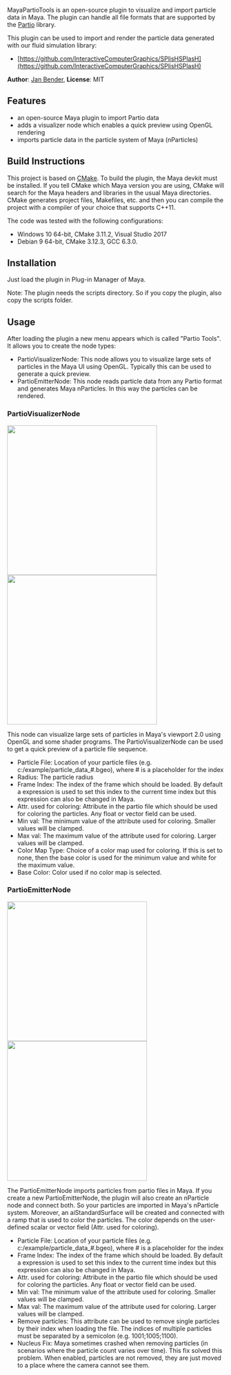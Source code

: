MayaPartioTools is an open-source plugin to visualize and import particle data in Maya. The plugin can handle all file formats that are supported by the [Partio](https://www.disneyanimation.com/technology/partio.html) library.

This plugin can be used to import and render the particle data generated with our fluid simulation library:
- [https://github.com/InteractiveComputerGraphics/SPlisHSPlasH](https://github.com/InteractiveComputerGraphics/SPlisHSPlasH)

**Author**: [Jan Bender](http://www.interactive-graphics.de), **License**: MIT


## Features

* an open-source Maya plugin to import Partio data
* adds a visualizer node which enables a quick preview using OpenGL rendering
* imports particle data in the particle system of Maya (nParticles)


## Build Instructions

This project is based on [CMake](https://cmake.org/). To build the plugin, the Maya devkit must be installed. If you tell CMake which Maya version you are using, CMake will search for the Maya headers and libraries in the usual Maya directories. CMake generates project files, Makefiles, etc. and then you can compile the project with a compiler of your choice that supports C++11. 

The code was tested with the following configurations:
- Windows 10 64-bit, CMake 3.11.2, Visual Studio 2017
- Debian 9 64-bit, CMake 3.12.3, GCC 6.3.0.


## Installation

Just load the plugin in Plug-in Manager of Maya. 

Note: The plugin needs the scripts directory. So if you copy the plugin, also copy the scripts folder. 


## Usage

After loading the plugin a new menu appears which is called "Partio Tools". It allows you to create the node types:

* PartioVisualizerNode: This node allows you to visualize large sets of particles in the Maya UI using OpenGL. Typically this can be used to generate a quick preview. 
* PartioEmitterNode: This node reads particle data from any Partio format and generates Maya nParticles. In this way the particles can be rendered. 


### PartioVisualizerNode

<img src="images/visualizer_gui.jpg" height="347"> <img src="images/visualizer.jpg" height="347">

This node can visualize large sets of particles in Maya's viewport 2.0 using OpenGL and some shader programs. The PartioVisualizerNode can be used to get a quick preview of a particle file sequence.

* Particle File: Location of your particle files (e.g. c:/example/particle_data_#.bgeo), where # is a placeholder for the index
* Radius: The particle radius
* Frame Index: The index of the frame which should be loaded. By default a expression is used to set this index to the current time index but this expression can also be changed in Maya.
* Attr. used for coloring: Attribute in the partio file which should be used for coloring the particles. Any float or vector field can be used.
* Min val: The minimum value of the attribute used for coloring. Smaller values will be clamped.
* Max val: The maximum value of the attribute used for coloring. Larger values will be clamped.
* Color Map Type: Choice of a color map used for coloring. If this is set to none, then the base color is used for the minimum value and white for the maximum value.  
* Base Color: Color used if no color map is selected.



### PartioEmitterNode

<img src="images/emitter_gui.jpg" height="324"> <img src="images/emitter.jpg" height="324">

The PartioEmitterNode imports particles from partio files in Maya. If you create a new PartioEmitterNode, the plugin will also create an nParticle node and connect both. So your particles are imported in Maya's nParticle system. 
Moreover, an aiStandardSurface will be created and connected with a ramp that is used to color the particles. The color depends on the user-defined scalar or vector field (Attr. used for coloring).

* Particle File: Location of your particle files (e.g. c:/example/particle_data_#.bgeo), where # is a placeholder for the index
* Frame Index: The index of the frame which should be loaded. By default a expression is used to set this index to the current time index but this expression can also be changed in Maya.
* Attr. used for coloring: Attribute in the partio file which should be used for coloring the particles. Any float or vector field can be used.
* Min val: The minimum value of the attribute used for coloring. Smaller values will be clamped.
* Max val: The maximum value of the attribute used for coloring. Larger values will be clamped.
* Remove particles: This attribute can be used to remove single particles by their index when loading the file. The indices of multiple particles must be separated by a semicolon (e.g. 1001;1005;1100). 
* Nucleus Fix: Maya sometimes crashed when removing particles (in scenarios where the particle count varies over time). This fix solved this problem. When enabled, particles are not removed, they are just moved to a place where the camera cannot see them.